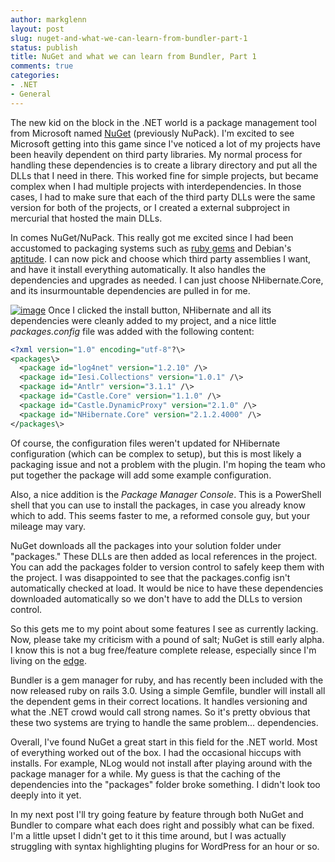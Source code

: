 ```yaml
---
author: markglenn
layout: post
slug: nuget-and-what-we-can-learn-from-bundler-part-1
status: publish
title: NuGet and what we can learn from Bundler, Part 1
comments: true
categories:
- .NET
- General
---
```


The new kid on the block in the .NET world is a package management tool
from Microsoft named [NuGet](http://nuget.codeplex.com/) (previously
NuPack). I'm excited to see Microsoft getting into this game since I've
noticed a lot of my projects have been heavily dependent on third party
libraries. My normal process for handling these dependencies is to
create a library directory and put all the DLLs that I need in there.
This worked fine for simple projects, but became complex when I had
multiple projects with interdependencies. In those cases, I had to make
sure that each of the third party DLLs were the same version for both of
the projects, or I created a external subproject in mercurial that
hosted the main DLLs. 

<!--more-->

In comes NuGet/NuPack. This really got me excited
since I had been accustomed to packaging systems such as [ruby
gems](http://rubygems.org/) and Debian's
[aptitude](http://en.wikipedia.org/wiki/Aptitude_(software)). I can now
pick and choose which third party assemblies I want, and have it install
everything automatically. It also handles the dependencies and upgrades
as needed. I can just choose NHibernate.Core, and its insurmountable
dependencies are pulled in for me.

[![image](http://www.codefixes.com/wp-content/uploads/2010/11/nuget-screenshot1-300x168.png "nuget screenshot")](http://www.codefixes.com/wp-content/uploads/2010/11/nuget-screenshot1.png)
Once I clicked the install button, NHibernate and all its dependencies
were cleanly added to my project, and a nice little *packages.config*
file was added with the following content:

``` xml
<?xml version="1.0" encoding="utf-8"?\>
<packages\>
  <package id="log4net" version="1.2.10" /\>
  <package id="Iesi.Collections" version="1.0.1" /\>
  <package id="Antlr" version="3.1.1" /\>
  <package id="Castle.Core" version="1.1.0" /\>
  <package id="Castle.DynamicProxy" version="2.1.0" /\>
  <package id="NHibernate.Core" version="2.1.2.4000" /\>
</packages\>
```

Of course, the configuration files weren't
updated for NHibernate configuration (which can be complex to setup),
but this is most likely a packaging issue and not a problem with the
plugin. I'm hoping the team who put together the package will add some
example configuration.

Also, a nice addition is the *Package Manager
Console*. This is a PowerShell shell that you can use to install the
packages, in case you already know which to add. This seems faster to
me, a reformed console guy, but your mileage may vary. 

NuGet downloads
all the packages into your solution folder under "packages." These DLLs
are then added as local references in the project. You can add the
packages folder to version control to safely keep them with the project.
I was disappointed to see that the packages.config isn't automatically
checked at load. It would be nice to have these dependencies downloaded
automatically so we don't have to add the DLLs to version control. 

So
this gets me to my point about some features I see as currently lacking.
Now, please take my criticism with a pound of salt; NuGet is still early
alpha. I know this is not a bug free/feature complete release,
especially since I'm living on the
[edge](http://nuget.codeplex.com/releases/view/54662).

Bundler is a gem
manager for ruby, and has recently been included with the now released
ruby on rails 3.0. Using a simple Gemfile, bundler will install all the
dependent gems in their correct locations. It handles versioning and
what the .NET crowd would call strong names. So it's pretty obvious that
these two systems are trying to handle the same problem... dependencies.

Overall, I've found NuGet a great start in this field for the .NET
world. Most of everything worked out of the box. I had the occasional
hiccups with installs. For example, NLog would not install after playing
around with the package manager for a while. My guess is that the
caching of the dependencies into the "packages" folder broke something.
I didn't look too deeply into it yet.

In my next post I'll try going
feature by feature through both NuGet and Bundler to compare what each
does right and possibly what can be fixed. I'm a little upset I didn't
get to it this time around, but I was actually struggling with syntax
highlighting plugins for WordPress for an hour or so.
